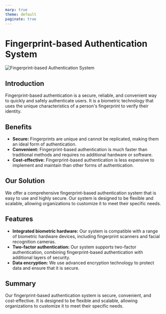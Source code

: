 ```yaml
---
marp: true
theme: default
paginate: true
---
```

# Fingerprint-based Authentication System

![Fingerprint-based Authentication System](https://www.techsoup.org/sites/default/files/styles/max_width_600/public/image_full_node/fingerprint-reader-biometric-authentication.jpg)

## Introduction

Fingerprint-based authentication is a secure, reliable, and convenient way to quickly and safely authenticate users. It is a biometric technology that uses the unique characteristics of a person's fingerprint to verify their identity.

## Benefits

- **Secure:** Fingerprints are unique and cannot be replicated, making them an ideal form of authentication.
- **Convenient:** Fingerprint-based authentication is much faster than traditional methods and requires no additional hardware or software.
- **Cost-effective:** Fingerprint-based authentication is less expensive to implement and maintain than other forms of authentication.

## Our Solution

We offer a comprehensive fingerprint-based authentication system that is easy to use and highly secure. Our system is designed to be flexible and scalable, allowing organizations to customize it to meet their specific needs.

## Features

- **Integrated biometric hardware:** Our system is compatible with a range of biometric hardware devices, including fingerprint scanners and facial recognition cameras.
- **Two-factor authentication:** Our system supports two-factor authentication, combining fingerprint-based authentication with additional layers of security.
- **Data encryption:** We use advanced encryption technology to protect data and ensure that it is secure.

## Summary

Our fingerprint-based authentication system is secure, convenient, and cost-effective. It is designed to be flexible and scalable, allowing organizations to customize it to meet their specific needs.
  